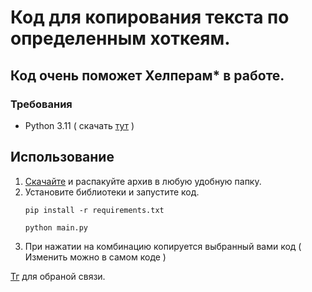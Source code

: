 # Код для копирования текста по определенным хоткеям.
## Код очень поможет Хелперам* в работе.

### Требования
- Python 3.11 ( скачать [тут](https://www.python.org/downloads/release/python-3110/) )

## Использование
1. [Скачайте](https://github.com/xpz12/price_palc/archive/refs/heads/master.zip) и распакуйте архив в любую удобную папку.
2. Установите библиотеки и запустите код.
   ```
   pip install -r requirements.txt
   ```
   ```
   python main.py
   ```
3. При нажатии на комбинацию копируется выбранный вами код ( Изменить можно в самом коде )

[Тг](https://t.me/zxpixty) для обраной связи.
